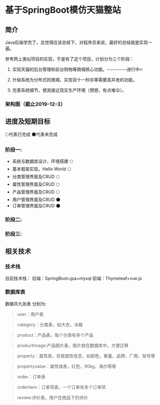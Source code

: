 # 基于SpringBoot模仿天猫整站 

## 简介
Java后端学完了，总觉得应该总结下，对程序员来说，最好的总结就是实现一遍。

参考网上类似项目的实现，于是有了这个项目，计划分为三个阶段：

1. 实现天猫的后台管理和前台购物等商城核心功能。----------进行中:fire:

2. 升级系统为分布式的商城，实现双十一秒杀等需要高并发的功能。

3. 完善系统细节，使其接近现实生产环境（预想，有点难:astonished:）。


### 架构图（截止2019-12-3）


## 进度及短期目标

:full_moon:代表已完成
:new_moon:代表未完成

### 阶段一:

* 系统与数据库设计，环境搭建  :full_moon:
* 基本框架实现，Hello World  :full_moon:
* 分类管理界面及CRUD         :full_moon:
* 属性管理界面及CRUD         :full_moon:
* 产品管理界面及CRUD         :full_moon:
* 用户管理界面及CRUD         :new_moon:
* 订单管理界面及CRUD         :new_moon:

### 阶段二:

### 阶段三:


## 相关技术

### 技术栈

目前技术栈：
后端：SpringBoot+jpa+mysql
前端：Thymeleaf+vue.js

###  数据库表
数据共九张表 分别为:
> user：用户表

> category：分类表，如大衣，冰箱

> product：产品表，每个分类有多个产品

> productImage:产品图片表，图片放在数据库中，方便迁移

> property：属性表，存放属性信息，如颜色，重量，品牌，厂商，型号等

> propertyvalue：属性值表，红色，90kg，海尔等等

> order：订单表

> orderitem：订单项表，一个订单有多个订单项

> review:评价表，用户在商品下的评价
